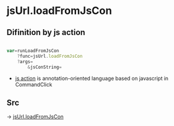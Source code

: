 # jsUrl.loadFromJsCon

## Difinition by js action

```js.js

var=runLoadFromJsCon
	?func=jsUrl.loadFromJsCon
	?args=
		&jsConString=
```

- [js action]() is annotation-oriented language based on javascript in CommandClick

## Src

-> [jsUrl.loadFromJsCon](https://github.com/puutaro/CommandClick/blob/master/app/src/main/java/com/puutaro/commandclick/fragment_lib/terminal_fragment/js_interface/JsUrl.kt#L161)


